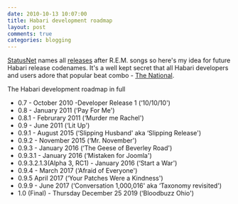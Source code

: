 ```yaml
---
date: 2010-10-13 10:07:00
title: Habari development roadmap
layout: post
comments: true
categories: blogging
---
```

[StatusNet][] names all [releases][] after R.E.M. songs so here's my
idea for future Habari release codenames. It's a well kept secret that
all Habari developers and users adore that popular beat combo -
[The National][].

The Habari development roadmap in full

- 0.7 - October 2010 -Developer Release 1 (‘10/10/10')
- 0.8 - January 2011 (‘Pay For Me')
- 0.8.1 - Februrary 2011 (‘Murder me Rachel')
- 0.9 - June 2011 (‘Lit Up')
- 0.9.1 - August 2015 (‘Slipping Husband' aka ‘Slipping Release')
- 0.9.2 - November 2015 (‘Mr. November')
- 0.9.3 - January 2016 (‘The Geese of Beverley Road')
- 0.9.3.1 - January 2016 (‘Mistaken for Joomla')
- 0.9.3.2.1.3(Alpha 3, RC1) - January 2016 (‘Start a War')
- 0.9.4 - March 2017 (‘Afraid of Everyone')
- 0.9.5 April 2017 (‘Your Patches Were a Kindness')
- 0.9.9 - June 2017 (‘Conversation 1,000,016' aka ‘Taxonomy
  revisited')
- 1.0 (Final) - Thursday December 25 2019 (‘Bloodbuzz Ohio')

[StatusNet]: http://status.net/
[releases]: http://status.net/wiki/Category:Releases
[The National]: http://www.nbrightside.com/blog/2010/05/07/the-national-royal-albert-hall/

